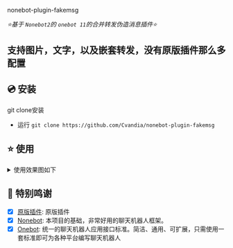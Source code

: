 nonebot-plugin-fakemsg

_⭐基于 `Nonebot2`的 `onebot 11`的合并转发伪造消息插件⭐_


## 支持图片，文字，以及嵌套转发，没有原版插件那么多配置



## 💿 安装

git clone安装

- 运行
  `git clone https://github.com/Cvandia/nonebot-plugin-fakemsg`

## ⭐ 使用

<details>
<summary>使用效果图如下</summary>

> 指令如下使用如下图

![效果图1](./res/test_1.png)

> 效果如下

![效果图2](./res/test_2.png)

![效果图3](./res/test_3.png)

</details>

## 💝 特别鸣谢

- [X] [原版插件](https://github.com/Cvandia/nonebot-plugin-fakemsg): 原版插件
- [X] [Nonebot](https://github.com/nonebot/nonebot2): 本项目的基础，非常好用的聊天机器人框架。
- [X] [Onebot](https://onebot.dev/): 统一的聊天机器人应用接口标准。简洁、通用、可扩展，只需使用一套标准即可为各种平台编写聊天机器人
